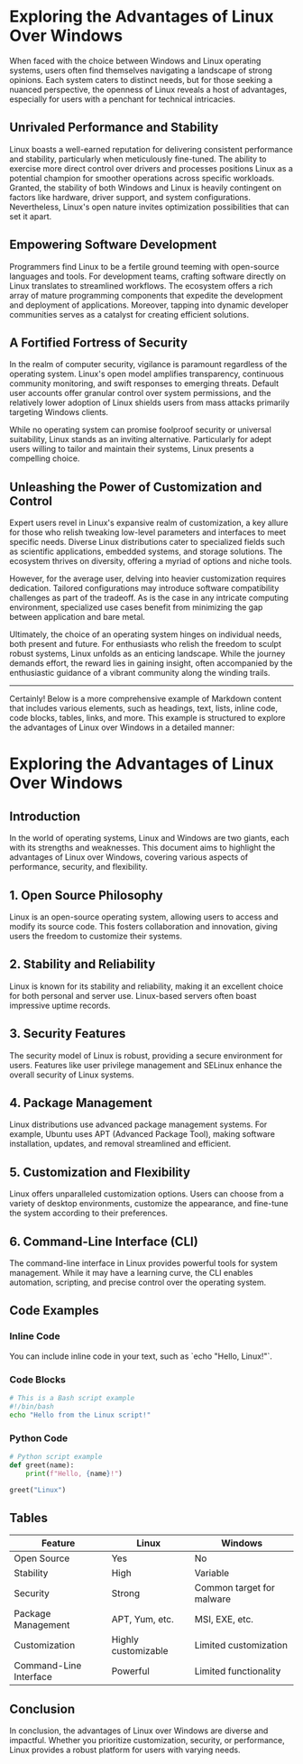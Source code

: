 # Exploring the Advantages of Linux Over Windows

When faced with the choice between Windows and Linux operating systems, users often find themselves navigating a landscape of strong opinions. Each system caters to distinct needs, but for those seeking a nuanced perspective, the openness of Linux reveals a host of advantages, especially for users with a penchant for technical intricacies.

## Unrivaled Performance and Stability

Linux boasts a well-earned reputation for delivering consistent performance and stability, particularly when meticulously fine-tuned. The ability to exercise more direct control over drivers and processes positions Linux as a potential champion for smoother operations across specific workloads. Granted, the stability of both Windows and Linux is heavily contingent on factors like hardware, driver support, and system configurations. Nevertheless, Linux's open nature invites optimization possibilities that can set it apart.

## Empowering Software Development

Programmers find Linux to be a fertile ground teeming with open-source languages and tools. For development teams, crafting software directly on Linux translates to streamlined workflows. The ecosystem offers a rich array of mature programming components that expedite the development and deployment of applications. Moreover, tapping into dynamic developer communities serves as a catalyst for creating efficient solutions.

## A Fortified Fortress of Security

In the realm of computer security, vigilance is paramount regardless of the operating system. Linux's open model amplifies transparency, continuous community monitoring, and swift responses to emerging threats. Default user accounts offer granular control over system permissions, and the relatively lower adoption of Linux shields users from mass attacks primarily targeting Windows clients.

While no operating system can promise foolproof security or universal suitability, Linux stands as an inviting alternative. Particularly for adept users willing to tailor and maintain their systems, Linux presents a compelling choice.

## Unleashing the Power of Customization and Control

Expert users revel in Linux's expansive realm of customization, a key allure for those who relish tweaking low-level parameters and interfaces to meet specific needs. Diverse Linux distributions cater to specialized fields such as scientific applications, embedded systems, and storage solutions. The ecosystem thrives on diversity, offering a myriad of options and niche tools.

However, for the average user, delving into heavier customization requires dedication. Tailored configurations may introduce software compatibility challenges as part of the tradeoff. As is the case in any intricate computing environment, specialized use cases benefit from minimizing the gap between application and bare metal.

Ultimately, the choice of an operating system hinges on individual needs, both present and future. For enthusiasts who relish the freedom to sculpt robust systems, Linux unfolds as an enticing landscape. While the journey demands effort, the reward lies in gaining insight, often accompanied by the enthusiastic guidance of a vibrant community along the winding trails.

---
Certainly! Below is a more comprehensive example of Markdown content that includes various elements, such as headings, text, lists, inline code, code blocks, tables, links, and more. This example is structured to explore the advantages of Linux over Windows in a detailed manner:

# Exploring the Advantages of Linux Over Windows

## Introduction

In the world of operating systems, Linux and Windows are two giants, each with its strengths and weaknesses. This document aims to highlight the advantages of Linux over Windows, covering various aspects of performance, security, and flexibility.

## 1. **Open Source Philosophy**

Linux is an open-source operating system, allowing users to access and modify its source code. This fosters collaboration and innovation, giving users the freedom to customize their systems.

## 2. **Stability and Reliability**

Linux is known for its stability and reliability, making it an excellent choice for both personal and server use. Linux-based servers often boast impressive uptime records.

## 3. **Security Features**

The security model of Linux is robust, providing a secure environment for users. Features like user privilege management and SELinux enhance the overall security of Linux systems.

## 4. **Package Management**

Linux distributions use advanced package management systems. For example, Ubuntu uses APT (Advanced Package Tool), making software installation, updates, and removal streamlined and efficient.

## 5. **Customization and Flexibility**

Linux offers unparalleled customization options. Users can choose from a variety of desktop environments, customize the appearance, and fine-tune the system according to their preferences.

## 6. **Command-Line Interface (CLI)**

The command-line interface in Linux provides powerful tools for system management. While it may have a learning curve, the CLI enables automation, scripting, and precise control over the operating system.

## Code Examples

### Inline Code

You can include inline code in your text, such as \`echo "Hello, Linux!"\`.

### Code Blocks

```bash
# This is a Bash script example
#!/bin/bash
echo "Hello from the Linux script!"
```

### Python Code

```python
# Python script example
def greet(name):
    print(f"Hello, {name}!")

greet("Linux")
```

## Tables

| Feature                  | Linux                  | Windows                |
| ------------------------ | ---------------------- | ---------------------- |
| Open Source              | Yes                    | No                     |
| Stability                | High                   | Variable               |
| Security                 | Strong                 | Common target for malware |
| Package Management       | APT, Yum, etc.         | MSI, EXE, etc.         |
| Customization            | Highly customizable   | Limited customization  |
| Command-Line Interface   | Powerful               | Limited functionality  |

## Conclusion

In conclusion, the advantages of Linux over Windows are diverse and impactful. Whether you prioritize customization, security, or performance, Linux provides a robust platform for users with varying needs.
